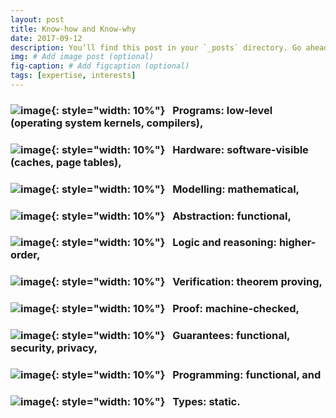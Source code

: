 ```yaml
---
layout: post
title: Know-how and Know-why
date: 2017-09-12
description: You’ll find this post in your `_posts` directory. Go ahead and edit it and re-build the site to see your changes. # Add post description (optional)
img: # Add image post (optional)
fig-caption: # Add figcaption (optional)
tags: [expertise, interests]
---
```

### ![image]({{site.baseurl}}/assets/img/os1.png){: style="width: 10%"}   Programs: low-level (operating system kernels, compilers),
### ![image]({{site.baseurl}}/assets/img/board1.png){: style="width: 10%"}   Hardware: software-visible (caches, page tables),
### ![image]({{site.baseurl}}/assets/img/fsm.png){: style="width: 10%"}   Modelling: mathematical,
### ![image]({{site.baseurl}}/assets/img/abs1.png){: style="width: 10%"}   Abstraction: functional,
### ![image]({{site.baseurl}}/assets/img/reason.png){: style="width: 10%"}   Logic and reasoning: higher-order,
### ![image]({{site.baseurl}}/assets/img/thm.jpg){: style="width: 10%"}   Verification: theorem proving,
### ![image]({{site.baseurl}}/assets/img/mchecked.jpg){: style="width: 10%"}   Proof: machine-checked,
### ![image]({{site.baseurl}}/assets/img/sec1.png){: style="width: 10%"}   Guarantees: functional, security, privacy,
### ![image]({{site.baseurl}}/assets/img/lamda1.png){: style="width: 10%"}   Programming: functional, and
### ![image]({{site.baseurl}}/assets/img/bar.png){: style="width: 10%"}   Types: static.
